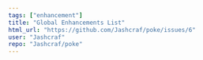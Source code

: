 ```yaml
---
tags: ["enhancement"]
title: "Global Enhancements List"
html_url: "https://github.com/Jashcraf/poke/issues/6"
user: "Jashcraf"
repo: "Jashcraf/poke"
---
```


